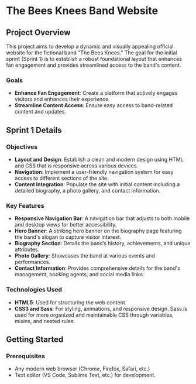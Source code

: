 # The Bees Knees Band Website

## Project Overview
This project aims to develop a dynamic and visually appealing official website for the fictional band "The Bees Knees." The goal for the initial sprint (Sprint 1) is to establish a robust foundational layout that enhances fan engagement and provides streamlined access to the band's content.

### Goals
- **Enhance Fan Engagement**: Create a platform that actively engages visitors and enhances their experience.
- **Streamline Content Access**: Ensure easy access to band-related content and updates.

## Sprint 1 Details

### Objectives
- **Layout and Design**: Establish a clean and modern design using HTML and CSS that is responsive across various devices.
- **Navigation**: Implement a user-friendly navigation system for easy access to different sections of the site.
- **Content Integration**: Populate the site with initial content including a detailed biography, a photo gallery, and contact information.

### Key Features
- **Responsive Navigation Bar**: A navigation bar that adjusts to both mobile and desktop views for better accessibility.
- **Hero Banner**: A striking hero banner on the biography page featuring the band's slogan to capture visitor interest.
- **Biography Section**: Details the band’s history, achievements, and unique attributes.
- **Photo Gallery**: Showcases the band at various events and performances.
- **Contact Information**: Provides comprehensive details for the band's management, booking agents, and social media links.

### Technologies Used
- **HTML5**: Used for structuring the web content.
- **CSS3 and Sass**: For styling, animations, and responsive design. Sass is used for more organized and maintainable CSS through variables, mixins, and nested rules.

## Getting Started

### Prerequisites
- Any modern web browser (Chrome, Firefox, Safari, etc.)
- Text editor (VS Code, Sublime Text, etc.) for development.